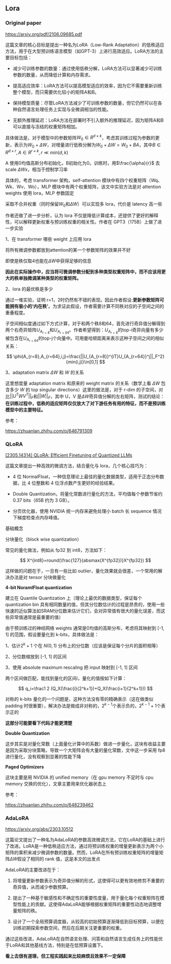 ## Lora

### Original paper

https://arxiv.org/pdf/2106.09685.pdf

这篇文章的核心目标是提出一种名为LoRA（Low-Rank Adaptation）的低秩适应方法，用于在大型预训练语言模型（如GPT-3）上进行高效适应。LoRA方法的主要目标包括：

- 减少可训练参数的数量：通过使用低秩分解，LoRA方法可以显著减少可训练参数的数量，从而降低计算和内存需求。

- 提高适应效率：LoRA方法可以提高模型适应的效率，因为它不需要重新训练整个模型，而只需要优化较小的矩阵A和B。

- 保持模型质量：尽管LoRA方法减少了可训练参数的数量，但它仍然可以在各种自然语言处理任务上实现与全微调相当的性能。

- 无额外推理延迟：LoRA方法在部署时不引入额外的推理延迟，因为矩阵A和B可以直接与冻结的权重矩阵相加。

具体做法是，对于模型中的参数矩阵$W_0\in R^{d\times k}$，考虑其训练过程为参数的更新，表示为$W_0+\Delta W$，对增量进行低秩分解为$W_0+\Delta W=W_0+BA$，其中$B\in R^{d\times r}, A\in R^{r\times k}, r\ll min(d,k)$

A 使用0均值高斯分布初始化，B初始化为0。训练时，用$\frac{\alpha}{r}$ 去 scale $\Delta Wx$，相当于控制学习率

具体的，考虑 transformer 架构，self-attention 模块中有四个权重矩阵（Wq、Wk、Wv、Wo），MLP 模块中有两个权重矩阵，该文中实验方法是对 attention weights 使用 lora，MLP 参数固定

采取不合并权重（同时保留$W_0$和$\Delta W$）可以实现多 lora，代价是 latency 高一些

作者还做了进一步分析，认为 lora 不仅是降低计算成本，还提供了更好的解释性，可以解释更新权重与预训练权重的相关性。作者在 GPT3（175B）上做了进一步实验

1、在 transformer 哪些 weight 上应用 lora

将所有微调参数都放到attention的某一个参数矩阵的效果并不好

即使是秩仅取4也能在$\Delta W$中获得足够的信息

**因此在实际操作中，应当将可微调参数分配到多种类型权重矩阵中，而不应该用更大的秩单独微调某种类型的权重矩阵。**

2、lora 的最优秩是多少

通过一堆实验，证明 r=1，2时仍然有不错的表现。因此作者假设:**更新参数矩阵可能拥有极小的‘内在秩’**。为求证此假设，作者需要计算不同秩对应的子空间之间的重叠程度。

子空间相似度通过如下方式计算，对于和两个秩8和64，首先进行奇异值分解得到两个右奇异矩阵$U_{A_{r=8}}$和$U_{A_{r=64}}$。作者希望得到：$U_{A_{r=8}}$的top-i奇异向量有多少被包含在$U_{A_{r=64}}$的top-j个向量中。可用曼哈顿距离来表示这种子空间之间的相似关系：

$$
\phi(A_{r=8},A_{r=64},i,j)=\frac{||U_{A_{r=8}}^{iT}U_{A_{r=64}}^j||_F^2}{min(i,j)}\in[0,1]
$$

3、adaptation matrix $\Delta W$ 和 $W$ 的关系

这里想度量 adaptation matrix 和原来的 weight matrix 的关系（数学上看 $\Delta W$ 包含多少 $W$ 的 top singular directions）这里的做法是，对于 r-dim 的子空间，对比$||U^TWV^T||_F$和$||W||_F$，其中 U，V 是$\Delta W$奇异值分解的左右矩阵，测试的结论：**在训练过程中，低秩的适应矩阵仅仅放大了对下游任务有用的特征，而不是预训练模型中的主要特征。**

参考：

https://zhuanlan.zhihu.com/p/646791309

### QLoRA

[[2305.14314] QLoRA: Efficient Finetuning of Quantized LLMs](https://arxiv.org/abs/2305.14314)

这篇文章提出一种高效的微调方法，结合量化与 lora，几个核心技巧为：

- 4 位 NormalFloat，一种信息理论上最佳的量化数据类型，适用于正态分布数据，比 4 位整数和 4 位浮点数产生更好的经验结果。

- Double Quantization，将量化常数进行量化的方法，平均值每个参数节省约 0.37 bits（65B 约为 3 GB）。

- 分页优化器，使用 NVIDIA 统一内存来避免处理小 batch 长 sequence 情况下梯度检查点内存峰值。

基础概念

分块量化（block wise quantization）

常见的量化做法，例如从 fp32 到 int8，方法如下：

$$
X^{int8}=round(\frac{127}{absmax(X^{fp32})}X^{fp32})
$$

这样做的问题在于，一旦有一些比如 outlier，量化效果就会很差，一个常用的解决办法是对 tensor 分块做量化

**4-bit NoramlFloat quantization**

建立在 Quantile Quantization 上（理论上最优的数据类型，保证每个 quantization bin 具有相同数量的值，但其分位数估计的过程是昂贵的，使用一些快速的近似算法如SRAM分位数来估计它们，会对异常值有很大的量化误差，而这些异常值通常是最重要的值）

由于预训练过的神经网络 weights 通常是0均值的高斯分布，考虑将其映射到 [-1, 1] 的范围，假设要量化到 k-bits，具体做法是：

1、估计$2^k+1$ 个在 $N(0,1)$ 分布上的分位数（应该是保证每个分片的面积相等）

2、分位数缩放到 [-1, 1] 的区间

3、使用 absolute maximum rescaling 把 input 映射到 [-1, 1] 区间

两个区间做匹配，能找到量化的区间$i$，量化的值按如下计算：

$$
q_i=\frac1 2 (Q_X(\frac{i}{2^k+1})+Q_X(\frac{i+1}{2^k+1}))
$$

对称的 k-bits 量化的一个问题是，这种方法没有零的精确表示（这在做类似 padding 时很重要），解决办法是做成非对称的，$2^{k-1}$个表示负的，$2^{k-1}+1$个表示正的

**这部分可能要看下代码才能更清楚**

**Double Quantization**

这步其实是对量化常数（上面量化计算中的系数）做进一步量化，这块有收益主要是因为采取分块策略，导致一个大矩阵会有大量的量化常数，文中这一步采用 fp8 进行量化，没有观察到显著的性能下降

**Paged Optimizers**

这块主要是用 NVIDIA 的 unified memory（在 gpu memory 不足时与 cpu memory 交换的优化），文章主要用来优化器状态上

参考：

https://zhuanlan.zhihu.com/p/648239462

### AdaLoRA

https://arxiv.org/abs/2303.10512

这篇论文提出了一种名为AdaLoRA的参数高效微调方法，它在LoRA的基础上进行了改进。LoRA是一种低秩适应方法，通过将预训练权重的增量更新表示为两个小矩阵的乘积来减少微调参数的数量。然而，LoRA在所有预训练权重矩阵的增量矩阵$\Delta W$假设了相同的 rank 值，这是本文的出发点

AdaLoRA的主要改进在于：

1. 将增量更新参数表示为奇异值分解的形式，这使得可以更有效地修剪不重要的奇异值，从而减少参数预算。

2. 提出了一种基于敏感性和不确定性的重要性度量，用于量化每个权重矩阵在模型性能上的贡献。这使得AdaLoRA能够根据权重矩阵的重要性动态地调整增量矩阵的秩。

3. 设计了一个全局预算调度器，从较高的初始预算逐渐降低到目标预算，以便在训练初期探索参数空间，然后在后期关注更重要的权重。

通过这些改进，AdaLoRA在自然语言处理、问答和自然语言生成任务上的性能优于LoRA和其他基线方法，特别是在低预算设置下。

**看上去很有道理，但工程实践起来比较麻烦且效果不一定保障**
